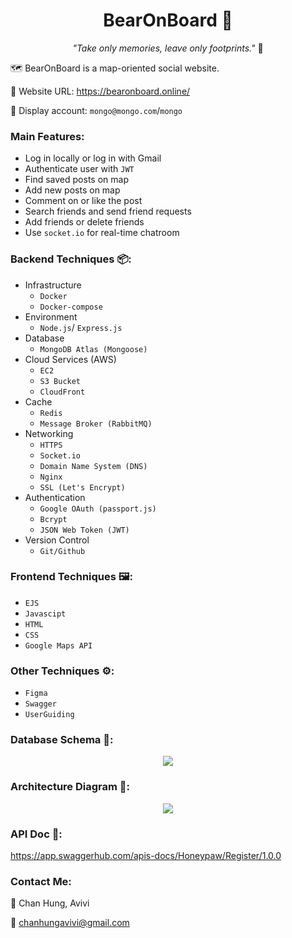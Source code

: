 <h1 align="center"> BearOnBoard 🐻</h1>

<p align="center"> <i>"Take only memories, leave only footprints."</i> 🐾</p>

🗺️ BearOnBoard is a map-oriented social website.

🔗 Website URL: https://bearonboard.online/

🤖 Display account: `mongo@mongo.com`/`mongo`

### Main Features:
- Log in locally or log in with Gmail
- Authenticate user with `JWT`
- Find saved posts on map
- Add new posts on map
- Comment on or like the post
- Search friends and send friend requests
- Add friends or delete friends
- Use `socket.io` for real-time chatroom

### Backend Techniques 📦:
- Infrastructure
  - `Docker`
  - `Docker-compose`
- Environment
  - `Node.js`/ `Express.js`
- Database
  - `MongoDB Atlas (Mongoose)`
- Cloud Services (AWS)
  - `EC2`
  - `S3 Bucket`
  - `CloudFront`
- Cache
  - `Redis`
  - `Message Broker (RabbitMQ)`
- Networking
  - `HTTPS`
  - `Socket.io`
  - `Domain Name System (DNS)`
  - `Nginx`
  - `SSL (Let's Encrypt)`
- Authentication
  - `Google OAuth (passport.js)`
  - `Bcrypt`
  - `JSON Web Token (JWT)`
- Version Control
  - `Git/Github`

### Frontend Techniques 🖼️:
- `EJS`
- `Javascipt`
- `HTML`
- `CSS`
- `Google Maps API`

### Other Techniques ⚙️:
- `Figma`
- `Swagger`
- `UserGuiding`

### Database Schema 💾:

<p align="center">
  <img src="https://user-images.githubusercontent.com/95410966/173165823-bce67604-e7e2-44ba-86bb-0088aa4da881.png">
</p>

### Architecture Diagram 🏰:

<p align="center">
  <img src="https://user-images.githubusercontent.com/95410966/173164822-f31eb138-cde2-40da-a479-95d8535e40e9.png">
</p>

### API Doc 📃:

https://app.swaggerhub.com/apis-docs/Honeypaw/Register/1.0.0

### Contact Me:
🐻 Chan Hung, Avivi

📩 chanhungavivi@gmail.com
